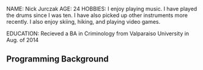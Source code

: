 NAME: Nick Jurczak
AGE: 24
HOBBIES: I enjoy playing music.  I have played the drums since I was ten.  I have also picked up other instruments more recently.  I also enjoy skiing, hiking, and playing video games.

EDUCATION: Recieved a BA in Criminology from Valparaiso University in Aug. of 2014

## Programming Background
